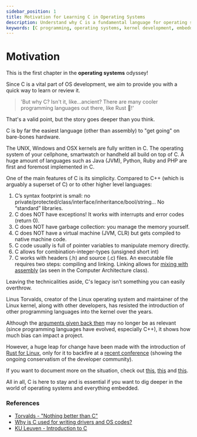 ```yaml
---
sidebar_position: 1
title: Motivation for Learning C in Operating Systems
description: Understand why C is a fundamental language for operating systems development and its enduring relevance in the tech world.
keywords: [C programming, operating systems, kernel development, embedded systems, Linux]
---
```


# Motivation

This is the first chapter in the **operating systems** odyssey!

Since C is a vital part of OS development, we aim to provide you with a quick way to learn or review it.

> 'But why C? Isn't it, like...ancient? There are many cooler programming languages out there, like Rust 🦀!'

That's a valid point, but the story goes deeper than you think.

C is by far the easiest language (other than assembly) to "get going" on bare-bones hardware.

The UNIX, Windows and OSX kernels are fully written in C. The operating system of your cellphone, smartwatch or handheld all build on top of C. A huge amount of languages such as Java (JVM), Python, Ruby and PHP are first and foremost implemented in C.

One of the main features of C is its simplicity. Compared to C++ (which is arguably a superset of C) or to other higher level languages:

1. C’s syntax footprint is small: no private/protected/class/interface/inheritance/bool/string… No “standard” libraries.
2. C does NOT have exceptions! It works with interrupts and error codes (return 0).
3. C does NOT have garbage collection: you manage the memory yourself.
4. C does NOT have a virtual machine (JVM, CLR) but gets compiled to native machine code.
5. C code usually is full of pointer variables to manipulate memory directly.
6. C allows for combination-integer-types (unsigned short int)
7. C works with headers (.h) and source (.c) files. An executable file requires two steps: compiling and linking. Linking allows for [mixing with assembly](https://www.devdungeon.com/content/how-mix-c-and-assembly) (as seen in the Computer Architecture class).

Leaving the technicalities aside, C's legacy isn’t something you can easily overthrow.

Linus Torvalds, creator of the Linux operating system and maintainer of the Linux kernel, along with other developers, has resisted the introduction of other programming languages into the kernel over the years.

Although the [arguments given back then](https://lore.kernel.org/all/alpine.LFD.0.999.0709061839510.5626@evo.linux-foundation.org/) may no longer be as relevant (since programming languages have evolved, especially C++), it shows how much bias can impact a project.

However, a huge leap for change have been made with the introduction of [Rust for Linux](https://github.com/Rust-for-Linux/linux), only for it to backfire at a [recent conference](https://youtu.be/WiPp9YEBV0Q?feature=shared&t=365) (showing the ongoing conservatism of the developer community).

If you want to document more on the situation, check out [this](https://youtu.be/0bb3-bjgf88?feature=shared), [this](https://youtu.be/YyRVOGxRKLg?feature=shared) and [this](https://drewdevault.com/2024/08/30/2024-08-30-Rust-in-Linux-revisited.html).

All in all, C is here to stay and is essential if you want to dig deeper in the world of operating systems and everything embedded.

### References

- [Torvalds - "Nothing better than C"](https://x.com/nixcraft/status/1371787200455528450)
- [Why is C used for writing drivers and OS codes?](https://stackoverflow.com/questions/984866/why-is-c-used-for-writing-drivers-and-os-codes)
- [KU Leuven - Introduction to C](https://kuleuven-diepenbeek.github.io/osc-course/ch2-c/)
